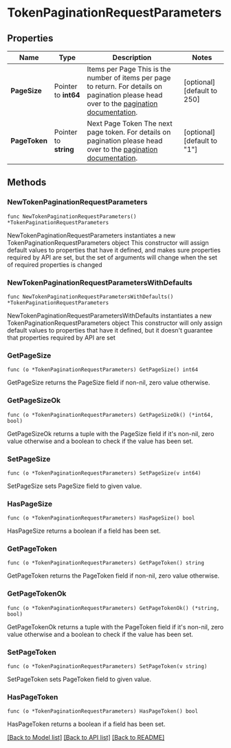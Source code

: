 # TokenPaginationRequestParameters

## Properties

| Name          | Type                  | Description                                                                                                                                                                                           | Notes                       |
| ------------- | --------------------- | ----------------------------------------------------------------------------------------------------------------------------------------------------------------------------------------------------- | --------------------------- |
| **PageSize**  | Pointer to **int64**  | Items per Page This is the number of items per page to return. For details on pagination please head over to the [pagination documentation](https://www.ory.sh/docs/ecosystem/api-design#pagination). | [optional] [default to 250] |
| **PageToken** | Pointer to **string** | Next Page Token The next page token. For details on pagination please head over to the [pagination documentation](https://www.ory.sh/docs/ecosystem/api-design#pagination).                           | [optional] [default to "1"] |

## Methods

### NewTokenPaginationRequestParameters

`func NewTokenPaginationRequestParameters() *TokenPaginationRequestParameters`

NewTokenPaginationRequestParameters instantiates a new
TokenPaginationRequestParameters object This constructor will assign default
values to properties that have it defined, and makes sure properties required by
API are set, but the set of arguments will change when the set of required
properties is changed

### NewTokenPaginationRequestParametersWithDefaults

`func NewTokenPaginationRequestParametersWithDefaults() *TokenPaginationRequestParameters`

NewTokenPaginationRequestParametersWithDefaults instantiates a new
TokenPaginationRequestParameters object This constructor will only assign
default values to properties that have it defined, but it doesn't guarantee that
properties required by API are set

### GetPageSize

`func (o *TokenPaginationRequestParameters) GetPageSize() int64`

GetPageSize returns the PageSize field if non-nil, zero value otherwise.

### GetPageSizeOk

`func (o *TokenPaginationRequestParameters) GetPageSizeOk() (*int64, bool)`

GetPageSizeOk returns a tuple with the PageSize field if it's non-nil, zero
value otherwise and a boolean to check if the value has been set.

### SetPageSize

`func (o *TokenPaginationRequestParameters) SetPageSize(v int64)`

SetPageSize sets PageSize field to given value.

### HasPageSize

`func (o *TokenPaginationRequestParameters) HasPageSize() bool`

HasPageSize returns a boolean if a field has been set.

### GetPageToken

`func (o *TokenPaginationRequestParameters) GetPageToken() string`

GetPageToken returns the PageToken field if non-nil, zero value otherwise.

### GetPageTokenOk

`func (o *TokenPaginationRequestParameters) GetPageTokenOk() (*string, bool)`

GetPageTokenOk returns a tuple with the PageToken field if it's non-nil, zero
value otherwise and a boolean to check if the value has been set.

### SetPageToken

`func (o *TokenPaginationRequestParameters) SetPageToken(v string)`

SetPageToken sets PageToken field to given value.

### HasPageToken

`func (o *TokenPaginationRequestParameters) HasPageToken() bool`

HasPageToken returns a boolean if a field has been set.

[[Back to Model list]](../README.md#documentation-for-models)
[[Back to API list]](../README.md#documentation-for-api-endpoints)
[[Back to README]](../README.md)
